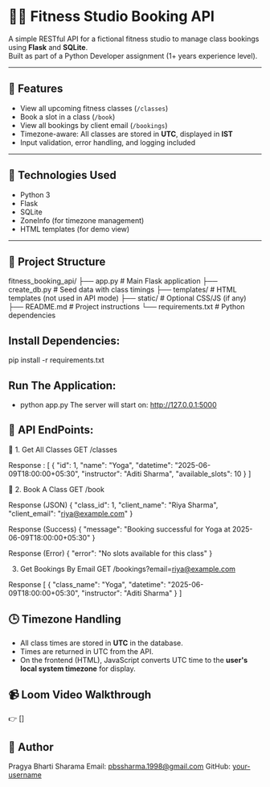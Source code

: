# 🏋️‍♀️ Fitness Studio Booking API

A simple RESTful API for a fictional fitness studio to manage class bookings using **Flask** and **SQLite**.  
Built as part of a Python Developer assignment (1+ years experience level).

---

## 📌 Features

- View all upcoming fitness classes (`/classes`)
- Book a slot in a class (`/book`)
- View all bookings by client email (`/bookings`)
- Timezone-aware: All classes are stored in **UTC**, displayed in **IST**
- Input validation, error handling, and logging included

---

## 🚀 Technologies Used

- Python 3
- Flask
- SQLite
- ZoneInfo (for timezone management)
- HTML templates (for demo view)

---

## 📂 Project Structure

fitness_booking_api/
├── app.py # Main Flask application
├── create_db.py # Seed data with class timings
├── templates/ # HTML templates (not used in API mode)
├── static/ # Optional CSS/JS (if any)
├── README.md # Project instructions
└── requirements.txt # Python dependencies

## Install Dependencies:

pip install -r requirements.txt



## Run The Application:

- python app.py
The server will start on: http://127.0.0.1:5000

## 🧪 API EndPoints:

📘 1. Get All Classes
GET /classes

Response : 
[
  {
    "id": 1,
    "name": "Yoga",
    "datetime": "2025-06-09T18:00:00+05:30",
    "instructor": "Aditi Sharma",
    "available_slots": 10
  }
]


📘 2. Book A Class
GET /book

Response (JSON)
{
  "class_id": 1,
  "client_name": "Riya Sharma",
  "client_email": "riya@example.com"
}


Response (Success)
{
  "message": "Booking successful for Yoga at 2025-06-09T18:00:00+05:30"
}


Response (Error)
{
  "error": "No slots available for this class"
}

3. Get Bookings By Email
GET /bookings?email=riya@example.com

Response
[
  {
    "class_name": "Yoga",
    "datetime": "2025-06-09T18:00:00+05:30",
    "instructor": "Aditi Sharma"
  }
]


## 🕒 Timezone Handling

- All class times are stored in **UTC** in the database.
- Times are returned in UTC from the API.
- On the frontend (HTML), JavaScript converts UTC time to the **user's local system timezone** for display.



## 📹 Loom Video Walkthrough

👉 []


## 📧 Author
Pragya Bharti Sharama
Email: pbssharma.1998@gmail.com
GitHub: [your-username](https://github.com/PBhartiSharma)

